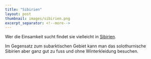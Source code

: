```yaml
---
title: "Sibirien"
layout: post
thumbnail: images/sibirien.png
excerpt_separator: <!--more-->
---
```


Wer die Einsamkeit sucht findet sie vielleicht in [Sibirien](https://s.geo.admin.ch/9eba5a9591).

Im Gegensatz zum subarktischen Gebiet kann man das solothurnische Sibirien aber ganz gut zu fuss und ohne Winterkleidung besuchen.


<!--more-->